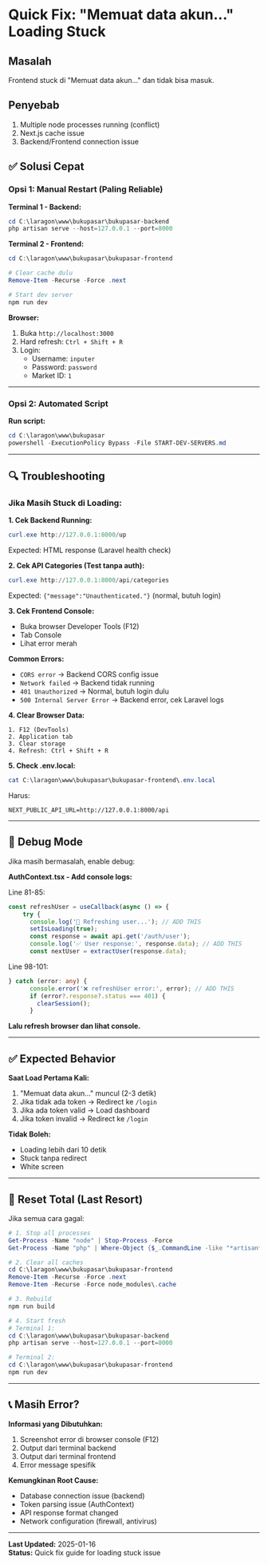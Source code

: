 # Quick Fix: "Memuat data akun..." Loading Stuck

## Masalah
Frontend stuck di "Memuat data akun..." dan tidak bisa masuk.

## Penyebab
1. Multiple node processes running (conflict)
2. Next.js cache issue
3. Backend/Frontend connection issue

## ✅ Solusi Cepat

### Opsi 1: Manual Restart (Paling Reliable)

**Terminal 1 - Backend:**
```powershell
cd C:\laragon\www\bukupasar\bukupasar-backend
php artisan serve --host=127.0.0.1 --port=8000
```

**Terminal 2 - Frontend:**
```powershell
cd C:\laragon\www\bukupasar\bukupasar-frontend

# Clear cache dulu
Remove-Item -Recurse -Force .next

# Start dev server
npm run dev
```

**Browser:**
1. Buka `http://localhost:3000`
2. Hard refresh: `Ctrl + Shift + R`
3. Login:
   - Username: `inputer`
   - Password: `password`
   - Market ID: `1`

---

### Opsi 2: Automated Script

**Run script:**
```powershell
cd C:\laragon\www\bukupasar
powershell -ExecutionPolicy Bypass -File START-DEV-SERVERS.md
```

---

## 🔍 Troubleshooting

### Jika Masih Stuck di Loading:

**1. Cek Backend Running:**
```powershell
curl.exe http://127.0.0.1:8000/up
```
Expected: HTML response (Laravel health check)

**2. Cek API Categories (Test tanpa auth):**
```powershell
curl.exe http://127.0.0.1:8000/api/categories
```
Expected: `{"message":"Unauthenticated."}` (normal, butuh login)

**3. Cek Frontend Console:**
- Buka browser Developer Tools (F12)
- Tab Console
- Lihat error merah

**Common Errors:**
- `CORS error` → Backend CORS config issue
- `Network failed` → Backend tidak running
- `401 Unauthorized` → Normal, butuh login dulu
- `500 Internal Server Error` → Backend error, cek Laravel logs

**4. Clear Browser Data:**
```
1. F12 (DevTools)
2. Application tab
3. Clear storage
4. Refresh: Ctrl + Shift + R
```

**5. Check .env.local:**
```powershell
cat C:\laragon\www\bukupasar\bukupasar-frontend\.env.local
```
Harus:
```
NEXT_PUBLIC_API_URL=http://127.0.0.1:8000/api
```

---

## 🐛 Debug Mode

Jika masih bermasalah, enable debug:

**AuthContext.tsx - Add console logs:**

Line 81-85:
```typescript
const refreshUser = useCallback(async () => {
    try {
      console.log('🔄 Refreshing user...'); // ADD THIS
      setIsLoading(true);
      const response = await api.get('/auth/user');
      console.log('✅ User response:', response.data); // ADD THIS
      const nextUser = extractUser(response.data);
```

Line 98-101:
```typescript
} catch (error: any) {
      console.error('❌ refreshUser error:', error); // ADD THIS
      if (error?.response?.status === 401) {
        clearSession();
      }
```

**Lalu refresh browser dan lihat console.**

---

## ✅ Expected Behavior

**Saat Load Pertama Kali:**
1. "Memuat data akun..." muncul (2-3 detik)
2. Jika tidak ada token → Redirect ke `/login`
3. Jika ada token valid → Load dashboard
4. Jika token invalid → Redirect ke `/login`

**Tidak Boleh:**
- Loading lebih dari 10 detik
- Stuck tanpa redirect
- White screen

---

## 🔄 Reset Total (Last Resort)

Jika semua cara gagal:

```powershell
# 1. Stop all processes
Get-Process -Name "node" | Stop-Process -Force
Get-Process -Name "php" | Where-Object {$_.CommandLine -like "*artisan*"} | Stop-Process -Force

# 2. Clear all caches
cd C:\laragon\www\bukupasar\bukupasar-frontend
Remove-Item -Recurse -Force .next
Remove-Item -Recurse -Force node_modules\.cache

# 3. Rebuild
npm run build

# 4. Start fresh
# Terminal 1:
cd C:\laragon\www\bukupasar\bukupasar-backend
php artisan serve --host=127.0.0.1 --port=8000

# Terminal 2:
cd C:\laragon\www\bukupasar\bukupasar-frontend
npm run dev
```

---

## 📞 Masih Error?

**Informasi yang Dibutuhkan:**
1. Screenshot error di browser console (F12)
2. Output dari terminal backend
3. Output dari terminal frontend
4. Error message spesifik

**Kemungkinan Root Cause:**
- Database connection issue (backend)
- Token parsing issue (AuthContext)
- API response format changed
- Network configuration (firewall, antivirus)

---

**Last Updated:** 2025-01-16  
**Status:** Quick fix guide for loading stuck issue
